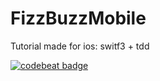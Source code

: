 # FizzBuzzMobile
Tutorial made for ios: switf3 + tdd


[![codebeat badge](https://codebeat.co/badges/e994a0ec-a8b8-4d33-84b5-91a46df0ec0a)](https://codebeat.co/projects/github-com-scrodrig-fizzbuzzmobile-master)
